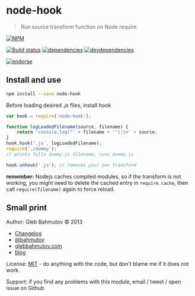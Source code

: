# node-hook

> Run source transform function on Node require

[![NPM][node-hook-icon]][node-hook-url]

[![Build status][node-hook-ci-image]][node-hook-ci-url]
[![dependencies][node-hook-dependencies-image]][node-hook-dependencies-url]
[![devdependencies][node-hook-devdependencies-image]][node-hook-devdependencies-url]

[![endorse][endorse-image]][endorse-url]

## Install and use

```sh
npm install --save node-hook
```

Before loading desired *.js* files, install hook

```js
var hook = require('node-hook');

function logLoadedFilename(source, filename) {
    return 'console.log("' + filename + '");\n' + source;
}
hook.hook('.js', logLoadedFilename);
require('./dummy');
// prints fulle dummy.js filename, runs dummy.js

hook.unhook('.js'); // removes your own transform
```

**remember:** Nodejs caches compiled modules, so if the transform is not
working, you might need to delete the cached entry in `require.cache`,
then call `require(filename)` again to force reload.

## Small print

Author: Gleb Bahmutov &copy; 2013

* [Changelog](History.md)
* [@bahmutov](https://twitter.com/bahmutov)
* [glebbahmutov.com](http://glebbahmutov.com)
* [blog](http://bahmutov.calepin.co/)

License: [MIT](MIT-license.md) - do anything with the code,
but don't blame me if it does not work.

Support: if you find any problems with this module, email / tweet / open issue on Github

[node-hook-icon]: https://nodei.co/npm/node-hook.png?downloads=true
[node-hook-url]: https://npmjs.org/package/node-hook
[node-hook-ci-image]: https://travis-ci.org/bahmutov/node-hook.png?branch=master
[node-hook-ci-url]: https://travis-ci.org/bahmutov/node-hook
[node-hook-dependencies-image]: https://david-dm.org/bahmutov/node-hook.png
[node-hook-dependencies-url]: https://david-dm.org/bahmutov/node-hook
[node-hook-devdependencies-image]: https://david-dm.org/bahmutov/node-hook/dev-status.png
[node-hook-devdependencies-url]: https://david-dm.org/bahmutov/node-hook#info=devDependencies
[endorse-image]: https://api.coderwall.com/bahmutov/endorsecount.png
[endorse-url]: https://coderwall.com/bahmutov